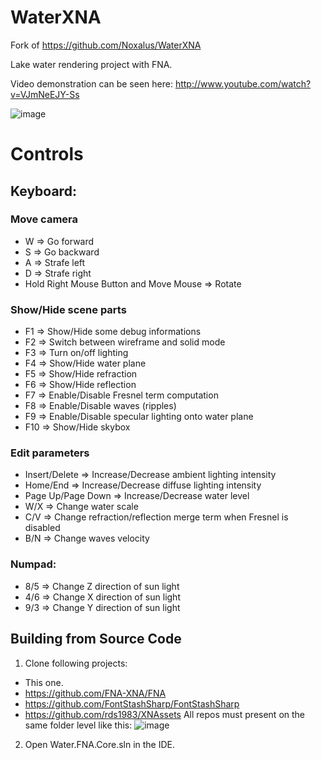 WaterXNA
========
Fork of https://github.com/Noxalus/WaterXNA

Lake water rendering project with FNA.

Video demonstration can be seen here: http://www.youtube.com/watch?v=VJmNeEJY-Ss

![image](https://github.com/rds1983/WaterXNA/assets/1057289/949bd177-3fd9-4dda-844f-33842fdcabfc)

# Controls

## Keyboard:

### Move camera
* W => Go forward
* S => Go backward
* A => Strafe left
* D => Strafe right
* Hold Right Mouse Button and Move Mouse => Rotate

### Show/Hide scene parts
* F1 => Show/Hide some debug informations
* F2 => Switch between wireframe and solid mode
* F3 => Turn on/off lighting
* F4 => Show/Hide water plane
* F5 => Show/Hide refraction
* F6 => Show/Hide reflection
* F7 => Enable/Disable Fresnel term computation
* F8 => Enable/Disable waves (ripples)
* F9 => Enable/Disable specular lighting onto water plane
* F10 => Show/Hide skybox

### Edit parameters
* Insert/Delete => Increase/Decrease ambient lighting intensity
* Home/End => Increase/Decrease diffuse lighting intensity
* Page Up/Page Down => Increase/Decrease water level
* W/X => Change water scale
* C/V => Change refraction/reflection merge term when Fresnel is disabled
* B/N => Change waves velocity

### Numpad:
* 8/5 => Change Z direction of sun light 
* 4/6 => Change X direction of sun light
* 9/3 => Change Y direction of sun light

## Building from Source Code
1. Clone following projects:
  * This one.
  * https://github.com/FNA-XNA/FNA
  * https://github.com/FontStashSharp/FontStashSharp
  * https://github.com/rds1983/XNAssets
  All repos must present on the same folder level like this:
  ![image](https://github.com/rds1983/WaterXNA/assets/1057289/9371de04-31bb-426a-b73b-52e7160390fa)

2. Open Water.FNA.Core.sln in the IDE.

